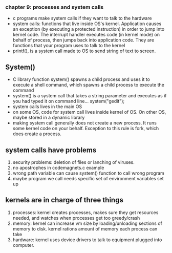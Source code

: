 
### chapter 9: processes and system calls

* c programs make system calls if they want to talk to the hardware
* system calls: functions that live inside OS's kernel. Application causes an exception (by executing a protected instruction) in order to jump into kernel code. The interrupt handler executes code (in kernel mode) on behalf of process, then jumps back into application code. They are functions that your program uses to talk to the kernel
* printf(), is a system call made to OS to send string of text to screen.

## System()
* C library function system() spawns a child process and uses it to execute a shell command, which spawns a child process to execute the command
* system() is a system call that takes a string parameter and executes as if you had typed it on command line... system("gedit");
* system calls lives in the main OS
* on some OS, code for system call lives inside kernel of OS. On other OS, maybe stored in a dynamic library
* making system call generally does not create a new process. It runs some kernel code on your behalf. Exception to this rule is fork, which does create a process.

## system calls have problems
1) security problems: deletion of files or lanching of viruses. 
2) no apostrophes in codemagnets.c example
3) wrong path variable can cause system() function to call wrong program
4) maybe program we call needs specific set of environment variables set up

## kernels are in charge of three things
1) processes: kernel creates processes, makes sure they get resources needed, and watches when processes get too greedy/crash
2) memory: kernel can increase vm size by loading/unloading sections of memory to disk. kernel rations amount of memory each process can take
3) hardware: kernel uses device drivers to talk to equipment plugged into computer. 
